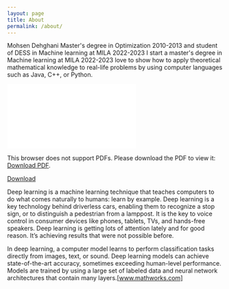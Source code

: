```yaml
---
layout: page
title: About
permalink: /about/
---
```

Mohsen Dehghani Master's degree in Optimization 2010-2013 and student of DESS in Machine learning at MILA 2022-2023 I start a master's degree in Machine learning at MILA 2022-2023 love to show how to apply theoretical mathematical knowledge to real-life problems by using computer languages such as Java, C++, or Python.


<object data="/assets/Resume_Mohsen_Dehghani.pdf" type="application/pdf" width="700px" height="700px">
    <embed src="/assets/Resume_Mohsen_Dehghani.pdf">
        <p>This browser does not support PDFs. Please download the PDF to view it: <a href="http://yoursite.com/the.pdf">Download PDF</a>.</p>
    </embed>
</object>

<a href="/assets/Resume_Mohsen_Dehghani.pdf" title="Resume" download>Download</a>

Deep learning is a machine learning technique that teaches computers to do what comes naturally to humans: learn by example. Deep learning is a key technology behind driverless cars, enabling them to recognize a stop sign, or to distinguish a pedestrian from a lamppost. It is the key to voice control in consumer devices like phones, tablets, TVs, and hands-free speakers. Deep learning is getting lots of attention lately and for good reason. It’s achieving results that were not possible before.

In deep learning, a computer model learns to perform classification tasks directly from images, text, or sound. Deep learning models can achieve state-of-the-art accuracy, sometimes exceeding human-level performance. Models are trained by using a large set of labeled data and neural network architectures that contain many layers.[www.mathworks.com]